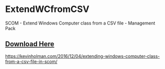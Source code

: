 # ExtendWCfromCSV

SCOM - Extend Windows Computer class from a CSV file - Management Pack

## [Download Here][Download]

[Download]: https://github.com/thekevinholman/ExtendWCfromCSV/archive/refs/heads/master.zip

https://kevinholman.com/2016/12/04/extending-windows-computer-class-from-a-csv-file-in-scom/
